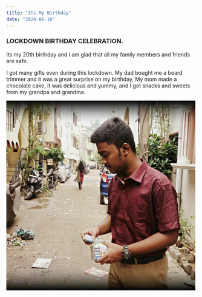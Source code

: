 ```yaml
---
title: "Its My Birthday"
date: "2020-06-10"
---
```


### LOCKDOWN BIRTHDAY CELEBRATION.

Its my 20th birthday and I am glad that all my family members and friends are safe. 

I got many gifts even during this lockdown.
My dad bought me a beard trimmer and it was a great surprise on my birthday,
My mom made a chocolate cake, it was delicious and yummy, and I got snacks and sweets from my grandpa and grandma.

<img src="FB.jpg" alt="photo" width="500" height="500" >